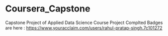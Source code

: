 # Coursera_Capstone
Capstone Project of Applied Data Science Course
Project Complted 
Badges are here : https://www.youracclaim.com/users/rahul-pratap-singh.7c101272
